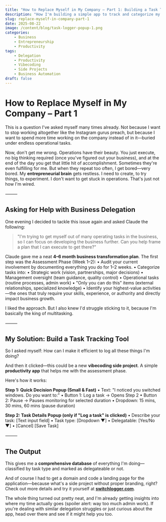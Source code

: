 ```yaml
---
title: "How to Replace Myself in My Company – Part 1: Building a Task Tracking System for Better Delegation"
description: "How I'm building a simple app to track and categorize my daily business tasks, so I can finally delegate operations and focus on growing the company instead of drowning in endless operational work."
slug: replace-myself-in-company-part-1
date: 2025-08-22
image: /content/blog/task-logger-popup-1.png
categories:
    - Business
    - Entrepreneurship
    - Productivity
tags:
    - Delegation
    - Productivity
    - Vibecoding
    - Side Projects
    - Business Automation
draft: false
---
```


# How to Replace Myself in My Company – Part 1

This is a question I've asked myself many times already. Not because I want to stop working altogether like the Instagram gurus preach, but because I want to spend more time working on the company instead of in it—buried under endless operational tasks.

Now, don't get me wrong. Operations have their beauty. You just execute, no big thinking required (once you've figured out your business), and at the end of the day you get that little hit of accomplishment. Sometimes they're even fulfilling for me. But when they repeat too often, I get bored—very bored. My **entrepreneurial brain** gets restless. I need to create, to try things, to experiment. I don't want to get stuck in operations. That's just not how I'm wired.

⸻

## Asking for Help with Business Delegation

One evening I decided to tackle this issue again and asked Claude the following:

> "I'm trying to get myself out of many operating tasks in the business, so I can focus on developing the business further.
> Can you help frame a plan that I can execute to get there?"

Claude gave me a neat **4–6 month business transformation plan**. The first step was the Assessment Phase (Week 1–2):
    •    Audit your current involvement by documenting everything you do for 1–2 weeks.
    •    Categorize tasks into:
    •    Strategic work (vision, partnerships, major decisions)
    •    Management oversight (team guidance, quality control)
    •    Operational tasks (routine processes, admin work)
    •    "Only you can do this" items (external relationships, specialized knowledge)
    •    Identify your highest-value activities—the ones that truly require your skills, experience, or authority and directly impact business growth.

I liked the approach. But I also knew I'd struggle sticking to it, because I'm basically the king of multitasking.

⸻

## My Solution: Build a Task Tracking Tool

So I asked myself: How can I make it efficient to log all these things I'm doing?

And then it clicked—this could be a new **vibecoding side project**. A simple **productivity app** that helps me with the assessment phase.

Here's how it works:

**Step 1: Quick Decision Popup (Small & Fast)**
    •    Text: "I noticed you switched windows. Do you want to:"
    •    Button 1: Log a task → Opens Step 2
    •    Button 2: Pause → Pauses monitoring for selected duration
    •    Dropdown: 15 mins, 30 mins, 60 mins (pause duration)

**Step 2: Task Details Popup (only if "Log a task" is clicked)**
    •    Describe your task: [Text input field]
    •    Task type: [Dropdown ▼]
    •    Delegatable: [Yes/No ▼]
    •    [Cancel] [Save Task]

⸻

## The Output

This gives me a **comprehensive database** of everything I'm doing—classified by task type and marked as delegateable or not.

And of course I had to get a domain and code a landing page for the application—because what's a side project without proper branding, right? Check out more details and try it yourself at **[switchlogger.com](https://switchlogger.com)**. 

The whole thing turned out pretty neat, and I'm already getting insights into where my time actually goes (spoiler alert: way too much admin work). If you're dealing with similar delegation struggles or just curious about the app, head over there and see if it might help you too.